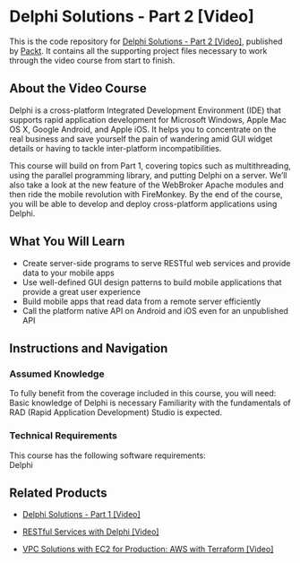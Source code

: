 # Delphi Solutions - Part 2 [Video]
This is the code repository for [Delphi Solutions - Part 2 [Video]](https://www.packtpub.com/application-development/delphi-solutions-part-2-video?utm_source=github&utm_medium=repository&utm_campaign=9781788299206), published by [Packt](https://www.packtpub.com/?utm_source=github). It contains all the supporting project files necessary to work through the video course from start to finish.
## About the Video Course
Delphi is a cross-platform Integrated Development Environment (IDE) that supports rapid application development for Microsoft Windows, Apple Mac OS X, Google Android, and Apple iOS. It helps you to concentrate on the real business and save yourself the pain of wandering amid GUI widget details or having to tackle inter-platform incompatibilities. 

This course will build on from Part 1, covering topics such as multithreading, using the parallel programming library, and putting Delphi on a server. We’ll also take a look at the new feature of the WebBroker Apache modules and then ride the mobile revolution with FireMonkey. By the end of the course, you will be able to develop and deploy cross-platform applications using Delphi.

<H2>What You Will Learn</H2>
<DIV class=book-info-will-learn-text>
<UL>
<LI>Create server-side programs to serve RESTful web services and provide data to your mobile apps 
<LI>Use well-defined GUI design patterns to build mobile applications that provide a great user experience 
<LI>Build mobile apps that read data from a remote server efficiently 
<LI>Call the platform native API on Android and iOS even for an unpublished API </LI></UL></DIV>

## Instructions and Navigation
### Assumed Knowledge
To fully benefit from the coverage included in this course, you will need:<br/>
Basic knowledge of Delphi is necessary
Familiarity with the fundamentals of RAD (Rapid Application Development) Studio is expected.
### Technical Requirements
This course has the following software requirements:<br/>
Delphi

## Related Products
* [Delphi Solutions - Part 1 [Video] ](https://www.packtpub.com/application-development/delphi-solutions-part-1-video?utm_source=github&utm_medium=repository&utm_campaign=9781787288652)

* [RESTful Services with Delphi [Video]](https://www.packtpub.com/application-development/restful-services-delphi-video?utm_source=github&utm_medium=repository&utm_campaign=9781789951882)

* [VPC Solutions with EC2 for Production: AWS with Terraform [Video]](https://www.packtpub.com/application-development/vpc-solutions-ec2-production-aws-terraform-video?utm_source=github&utm_medium=repository&utm_campaign=9781838551247)

